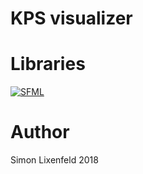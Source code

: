 # KPS visualizer

# Libraries
[![SFML](https://img.shields.io/badge/JNativeHook%20--brightred.svg?style=flat-square)](https://github.com/kwhat/jnativehook/)

# Author 
Simon Lixenfeld 2018